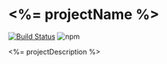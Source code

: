 # <%= projectName %>
[![Build Status](https://travis-ci.com/tusharmath/<%=projectName%>.svg?branch=master)](https://travis-ci.com/tusharmath/<%=projectName%>)
![npm](https://img.shields.io/npm/v/<%=projectName%>.svg)

<%= projectDescription %>


